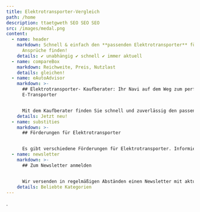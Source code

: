 ```yaml
---
title: Elektrotransporter-Vergleich
path: /home
description: ttaetgweth SEO SEO SEO
src: /images/medal.png
content:
  - name: header
    markdown: Schnell & einfach den **passenden Elektrotransporter** für Ihre
      Ansprüche finden!
    details: ✔ unabhängig ✔ schnell ✔ immer aktuell
  - name: compareBox
    markdown: Reichweite, Preis, Nutzlast
    details: gleichen!
  - name: eAutoAdvisor
    markdown: >-
      ## Elektrotransporter- Kaufberater: Ihr Navi auf dem Weg zum perfekten
      E-Transporter


      Mit dem Kaufberater finden Sie schnell und zuverlässig den passenden E-Transporter. Einfach Wunsch-Kriterien eingeben. Fahrzeuge vergleichen & Angebot anfordern. Gleich ausprobieren!
    details: Jetzt neu!
  - name: substities
    markdown: >-
      ## Förderungen für Elektrotransporter


      Es gibt verschiedene Förderungen für Elektrotransporter. Informieren Sie sich hier, welche für Sie in Frage kommen!
  - name: newsletter
    markdown: >-
      ## Zum Newsletter anmelden


      Wir versenden in regelmäßigen Abständen einen Newsletter mit aktuellen Themen und Neuigkeiten rund um Elektrotransporter. Natürlich verschicken wir keine Spam-Mails und  Sie können sich jederzeit von unserem Newsletter abmelden!
    details: Beliebte Kategorien
---
```


.
